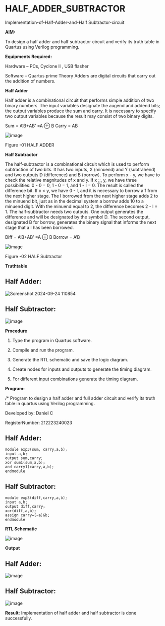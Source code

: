 # HALF_ADDER_SUBTRACTOR

Implementation-of-Half-Adder-and-Half Subtractor-circuit

**AIM:**

To design a half adder and half subtractor circuit and verify its truth table in Quartus using Verilog programming.

**Equipments Required:**

Hardware – PCs, Cyclone II , USB flasher 

Software – Quartus prime Theory Adders are digital circuits that carry out the addition of numbers.

**Half Adder**

Half adder is a combinational circuit that performs simple addition of two binary numbers. The input variables designate the augend and addend bits; the output variables produce the sum and carry. It is necessary to specify two output variables because the result may consist of two binary digits.

Sum = A’B+AB’ =A ⊕ B Carry = AB

![image](https://github.com/naavaneetha/HALF_ADDER_SUBTRACTOR/assets/154305477/bd4a0b2c-cdbc-4184-ab08-81578f121e1f)

Figure -01 HALF ADDER

**Half Subtractor**

The half-subtractor is a combinational circuit which is used to perform subtraction of two bits. It has two inputs, X (minuend) and Y (subtrahend) and two outputs D (difference) and B (borrow). To perform x - y, we have to check the relative magnitudes of x and y. If x ;;, y, we have three possibilities: 0 - 0 = 0, 1 - 0 = 1, and 1 - I = 0. The result is called the difference bit. If x < y, we have 0 - I, and it is necessary to borrow a 1 from the next higher stage. The I borrowed from the next higher stage adds 2 to the minuend bit, just as in the decimal system a borrow adds 10 to a minuend digit. With the minuend equal to 2, the difference becomes 2 - I = 1. The half-subtractor needs two outputs. One output generates the difference and will be designated by the symbol D. The second output, designated B for borrow, generates the binary signal that informs the next stage that a I has been borrowed. 

Diff = A’B+AB’ =A ⊕ B
Borrow = A’B

 ![image](https://github.com/naavaneetha/HALF_ADDER_SUBTRACTOR/assets/154305477/d76b099c-513f-4e7c-843a-e2fd028a531a)

Figure -02 HALF Subtractor

**Truthtable**
## Half Adder:
![Screenshot 2024-09-24 110854](https://github.com/user-attachments/assets/d91b63e5-5f5a-418e-9908-f7d40e2cd42e)

## Half Subtractor:
![image](https://github.com/user-attachments/assets/4968128a-6338-4982-a768-188ad0cfda2f)


**Procedure**

1.	Type the program in Quartus software.

2.	Compile and run the program.

3.	Generate the RTL schematic and save the logic diagram.

4.	Create nodes for inputs and outputs to generate the timing diagram.

5.	For different input combinations generate the timing diagram.


**Program:**

/* Program to design a half adder and full adder circuit and verify its truth table in quartus using Verilog programming.

Developed by: Daniel C

RegisterNumber: 212223240023
## Half Adder:
```
module exp3(sum, carry,a,b); 
input a,b; 
output sum,carry; 
xor sum1(sum,a,b); 
and carry1(carry,a,b); 
endmodule
```
## Half Subtractor:
```
module exp3(diff,carry,a,b);
input a,b;
output diff,carry;
xor(diff,a,b);
assign carry=(~a)&b;
endmodule
```

**RTL Schematic**

![image](https://github.com/user-attachments/assets/7a9bd64e-1d94-47aa-9216-5ad34c80a5aa)


**Output**
## Half Adder:
![image](https://github.com/user-attachments/assets/edfa830c-7fde-41de-ae7e-c3c0ea30573e)
## Half Subtractor:
![image](https://github.com/user-attachments/assets/2fbc3c2f-95e0-421f-811d-5fa7fee80fae)

**Result:**
Implementation of half adder and half subtractor is done successfully.


